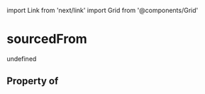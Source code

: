 import Link from 'next/link'
import Grid from '@components/Grid'

# sourcedFrom

undefined

## Property of



